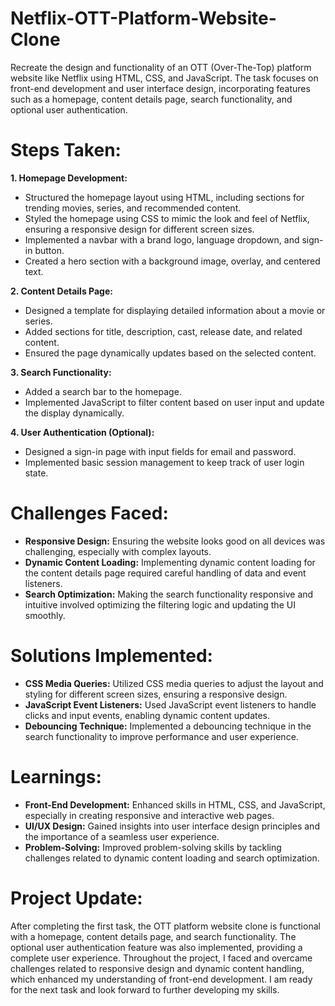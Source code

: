 # Netflix-OTT-Platform-Website-Clone
Recreate the design and functionality of an OTT (Over-The-Top) platform website like Netflix using HTML, CSS, and JavaScript. The task focuses on front-end development and user interface design, incorporating features such as a homepage, content details page, search functionality, and optional user authentication.
# Steps Taken:
**1.	Homepage Development:**  
-	Structured the homepage layout using HTML, including sections for trending movies, series, and recommended content.
-	Styled the homepage using CSS to mimic the look and feel of Netflix, ensuring a responsive design for different screen sizes.
-	Implemented a navbar with a brand logo, language dropdown, and sign-in button.
-	Created a hero section with a background image, overlay, and centered text.
  
**2.	Content Details Page:**
-	Designed a template for displaying detailed information about a movie or series.
-	Added sections for title, description, cast, release date, and related content.
-	Ensured the page dynamically updates based on the selected content.
  
**3.	Search Functionality:**
-	Added a search bar to the homepage.
-	Implemented JavaScript to filter content based on user input and update the display dynamically.
	
**4.	User Authentication (Optional):**
-	Designed a sign-in page with input fields for email and password.
-	Implemented basic session management to keep track of user login state.

# Challenges Faced:
-	**Responsive Design:** Ensuring the website looks good on all devices was challenging, especially with complex layouts.
-	**Dynamic Content Loading:** Implementing dynamic content loading for the content details page required careful handling of data and event listeners.
-	**Search Optimization:** Making the search functionality responsive and intuitive involved optimizing the filtering logic and updating the UI smoothly.
# Solutions Implemented:
-	**CSS Media Queries:** Utilized CSS media queries to adjust the layout and styling for different screen sizes, ensuring a responsive design.
-	**JavaScript Event Listeners:** Used JavaScript event listeners to handle clicks and input events, enabling dynamic content updates.
-	**Debouncing Technique:** Implemented a debouncing technique in the search functionality to improve performance and user experience.
# Learnings:
-	**Front-End Development:** Enhanced skills in HTML, CSS, and JavaScript, especially in creating responsive and interactive web pages.
-	**UI/UX Design:** Gained insights into user interface design principles and the importance of a seamless user experience.
-	**Problem-Solving:** Improved problem-solving skills by tackling challenges related to dynamic content loading and search optimization.
# Project Update:
After completing the first task, the OTT platform website clone is functional with a homepage, content details page, and search functionality. The optional user authentication feature was also implemented, providing a complete user experience. Throughout the project, I faced and overcame challenges related to responsive design and dynamic content handling, which enhanced my understanding of front-end development. I am ready for the next task and look forward to further developing my skills.
